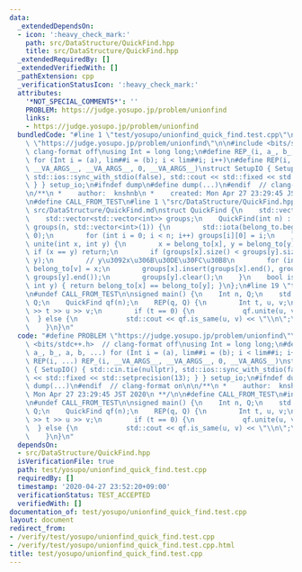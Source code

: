 ```yaml
---
data:
  _extendedDependsOn:
  - icon: ':heavy_check_mark:'
    path: src/DataStructure/QuickFind.hpp
    title: src/DataStructure/QuickFind.hpp
  _extendedRequiredBy: []
  _extendedVerifiedWith: []
  _pathExtension: cpp
  _verificationStatusIcon: ':heavy_check_mark:'
  attributes:
    '*NOT_SPECIAL_COMMENTS*': ''
    PROBLEM: https://judge.yosupo.jp/problem/unionfind
    links:
    - https://judge.yosupo.jp/problem/unionfind
  bundledCode: "#line 1 \"test/yosupo/unionfind_quick_find.test.cpp\"\n#define PROBLEM\
    \ \"https://judge.yosupo.jp/problem/unionfind\"\n\n#include <bits/stdc++.h>  //\
    \ clang-format off\nusing Int = long long;\n#define REP_(i, a_, b_, a, b, ...)\
    \ for (Int i = (a), lim##i = (b); i < lim##i; i++)\n#define REP(i, ...) REP_(i,\
    \ __VA_ARGS__, __VA_ARGS__, 0, __VA_ARGS__)\nstruct SetupIO { SetupIO() { std::cin.tie(nullptr),\
    \ std::ios::sync_with_stdio(false), std::cout << std::fixed << std::setprecision(13);\
    \ } } setup_io;\n#ifndef dump\n#define dump(...)\n#endif  // clang-format on\n\
    \n/**\n *    author:  knshnb\n *    created: Mon Apr 27 23:29:45 JST 2020\n **/\n\
    \n#define CALL_FROM_TEST\n#line 1 \"src/DataStructure/QuickFind.hpp\"\n/// @docs\
    \ src/DataStructure/QuickFind.md\nstruct QuickFind {\n    std::vector<int> belong_to;\n\
    \    std::vector<std::vector<int>> groups;\n    QuickFind(int n) : belong_to(n),\
    \ groups(n, std::vector<int>(1)) {\n        std::iota(belong_to.begin(), belong_to.end(),\
    \ 0);\n        for (int i = 0; i < n; i++) groups[i][0] = i;\n    }\n    void\
    \ unite(int x, int y) {\n        x = belong_to[x], y = belong_to[y];\n       \
    \ if (x == y) return;\n        if (groups[x].size() < groups[y].size()) std::swap(x,\
    \ y);\n        // y\u3092x\u306B\u30DE\u30FC\u30B8\n        for (int v : groups[y])\
    \ belong_to[v] = x;\n        groups[x].insert(groups[x].end(), groups[y].begin(),\
    \ groups[y].end());\n        groups[y].clear();\n    }\n    bool is_same(int x,\
    \ int y) { return belong_to[x] == belong_to[y]; }\n};\n#line 19 \"test/yosupo/unionfind_quick_find.test.cpp\"\
    \n#undef CALL_FROM_TEST\n\nsigned main() {\n    Int n, Q;\n    std::cin >> n >>\
    \ Q;\n    QuickFind qf(n);\n    REP(q, Q) {\n        Int t, u, v;\n        std::cin\
    \ >> t >> u >> v;\n        if (t == 0) {\n            qf.unite(u, v);\n      \
    \  } else {\n            std::cout << qf.is_same(u, v) << \"\\n\";\n        }\n\
    \    }\n}\n"
  code: "#define PROBLEM \"https://judge.yosupo.jp/problem/unionfind\"\n\n#include\
    \ <bits/stdc++.h>  // clang-format off\nusing Int = long long;\n#define REP_(i,\
    \ a_, b_, a, b, ...) for (Int i = (a), lim##i = (b); i < lim##i; i++)\n#define\
    \ REP(i, ...) REP_(i, __VA_ARGS__, __VA_ARGS__, 0, __VA_ARGS__)\nstruct SetupIO\
    \ { SetupIO() { std::cin.tie(nullptr), std::ios::sync_with_stdio(false), std::cout\
    \ << std::fixed << std::setprecision(13); } } setup_io;\n#ifndef dump\n#define\
    \ dump(...)\n#endif  // clang-format on\n\n/**\n *    author:  knshnb\n *    created:\
    \ Mon Apr 27 23:29:45 JST 2020\n **/\n\n#define CALL_FROM_TEST\n#include \"../../src/DataStructure/QuickFind.hpp\"\
    \n#undef CALL_FROM_TEST\n\nsigned main() {\n    Int n, Q;\n    std::cin >> n >>\
    \ Q;\n    QuickFind qf(n);\n    REP(q, Q) {\n        Int t, u, v;\n        std::cin\
    \ >> t >> u >> v;\n        if (t == 0) {\n            qf.unite(u, v);\n      \
    \  } else {\n            std::cout << qf.is_same(u, v) << \"\\n\";\n        }\n\
    \    }\n}\n"
  dependsOn:
  - src/DataStructure/QuickFind.hpp
  isVerificationFile: true
  path: test/yosupo/unionfind_quick_find.test.cpp
  requiredBy: []
  timestamp: '2020-04-27 23:52:20+09:00'
  verificationStatus: TEST_ACCEPTED
  verifiedWith: []
documentation_of: test/yosupo/unionfind_quick_find.test.cpp
layout: document
redirect_from:
- /verify/test/yosupo/unionfind_quick_find.test.cpp
- /verify/test/yosupo/unionfind_quick_find.test.cpp.html
title: test/yosupo/unionfind_quick_find.test.cpp
---
```

